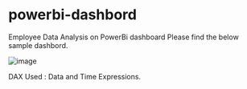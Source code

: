 # powerbi-dashbord
Employee Data Analysis on PowerBi dashboard 
Please find the below sample dashbord.

![image](https://user-images.githubusercontent.com/59097117/124534396-c97b5900-de31-11eb-8573-19a8104565c7.png)

DAX Used : Data and Time Expressions.

